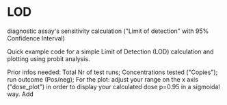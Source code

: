 # LOD
diagnostic assay's sensitivity calculation ("Limit of detection" with 95% Confidence Interval)

Quick example code for a simple Limit of Detection (LOD) calculation and plotting using probit analysis.

Prior infos needed: Total Nr of test runs; Concentrations tested ("Copies"); run outcome (Pos/neg); 
For the plot: adjust your range on the x axis ("dose_plot") in order to display your calculated dose p=0.95 in a sigmoidal way. Add 

